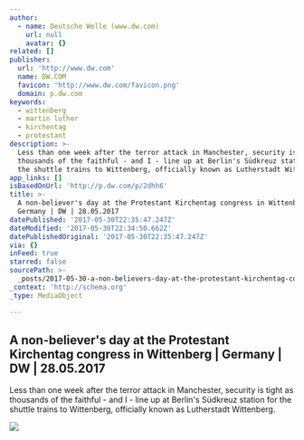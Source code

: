 ```yaml
---
author:
  - name: Deutsche Welle (www.dw.com)
    url: null
    avatar: {}
related: []
publisher:
  url: 'http://www.dw.com'
  name: DW.COM
  favicon: 'http://www.dw.com/favicon.png'
  domain: p.dw.com
keywords:
  - wittenberg
  - martin luther
  - kirchentag
  - protestant
description: >-
  Less than one week after the terror attack in Manchester, security is tight as
  thousands of the faithful - and I - line up at Berlin's Südkreuz station for
  the shuttle trains to Wittenberg, officially known as Lutherstadt Wittenberg.
app_links: []
isBasedOnUrl: 'http://p.dw.com/p/2dhh6'
title: >-
  A non-believer's day at the Protestant Kirchentag congress in Wittenberg |
  Germany | DW | 28.05.2017
datePublished: '2017-05-30T22:35:47.247Z'
dateModified: '2017-05-30T22:34:50.662Z'
datePublishedOriginal: '2017-05-30T22:35:47.247Z'
via: {}
inFeed: true
starred: false
sourcePath: >-
  _posts/2017-05-30-a-non-believers-day-at-the-protestant-kirchentag-congress-i.md
_context: 'http://schema.org'
_type: MediaObject

---
```

<article style=""><h1>A non-believer's day at the Protestant Kirchentag congress in Wittenberg | Germany | DW | 28.05.2017</h1><p>Less than one week after the terror attack in Manchester, security is tight as thousands of the faithful - and I - line up at Berlin's Südkreuz station for the shuttle trains to Wittenberg, officially known as Lutherstadt Wittenberg.</p><img src="http://www.dw.com/image/39016908_304.jpg" /></article>